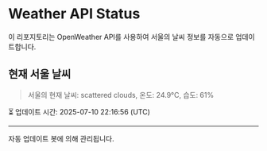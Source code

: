 
# Weather API Status

이 리포지토리는 OpenWeather API를 사용하여 서울의 날씨 정보를 자동으로 업데이트합니다.

## 현재 서울 날씨
> 서울의 현재 날씨: scattered clouds, 온도: 24.9°C, 습도: 61%

⏳ 업데이트 시간: 2025-07-10 22:16:56 (UTC)

---
자동 업데이트 봇에 의해 관리됩니다.
